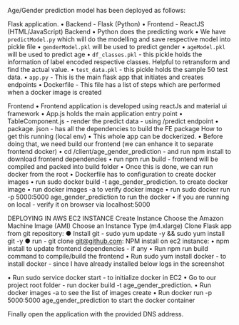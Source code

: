 Age/Gender prediction model has been deployed as follows:

Flask application.
•	Backend - Flask (Python) 
•	Frontend - ReactJS (HTML/JavaScript) 
Backend 
•	Python does the predicting work 
•	We have `predictModel.py` which will do the modelling and save respective model into pickle file 
•	`genderModel.pkl` will be used to predict gender 
•	`ageModel.pkl` will be used to predict age 
•	`df_classes.pkl` - this pickle holds the information of label encoded respective classes. Helpful to retransform and find the actual value. 
•	`test_data.pkl` - this pickle holds the sample 50 test data. 
•	`app.py` - This is the main flask app that initiates and creates endpoints 
•	Dockerfile - This file has a list of steps which are performed when a docker image is created

Frontend 
•	Frontend application is developed using reactJs and material ui framework 
•	App.js holds the main application entry point 
•	TableComponent.js - render the predict data - using /predict endpoint 
•	package. json - has all the dependencies to build the FE package
How to get this running (local env) 
•	This whole app can be dockerized. 
•	Before doing that, we need build our frontend (we can enhance it to separate frontend docker) 
•	cd /client/age_gender_prediction - and run npm install to download frontend dependencies 
•	run npm run build - frontend will be compiled and packed into build folder 
•	Once this is done, we can run docker from the root 
•	Dockerfile has to configuration to create docker images 
•	run sudo docker build -t age_gender_prediction. to create docker image 
•	run docker images -a to verify docker image 
•	run sudo docker run -p 5000:5000 age_gender_prediction to run the docker 
•	if you are running on local - verify it on browser via localhost:5000

DEPLOYING IN AWS EC2 INSTANCE
Create Instance 
Choose the Amazon Machine Image (AMI)
Choose an Instance Type (m4.xlarge)
Clone Flask app from git repository: 
● Install git - sudo yum update -y && sudo yum install git -y 
● run - git clone git@github.com:<Your Git>
NPM install on ec2 instance:
•	npm install to update frontend dependencies - if any
•	Run npm run build command to compile/build the frontend
•	Run sudo yum install docker - to install docker - since I have already installed below logs in the screenshot

•	Run sudo service docker start - to initialize docker in EC2
•	Go to our project root folder - run docker build -t age_gender_prediction.
•	Run docker images -a to see the list of images create
•	Run docker run -p 5000:5000 age_gender_prediction to start the docker container

Finally open the application with the provided DNS address.
